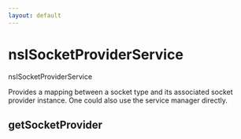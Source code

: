 ```yaml
---
layout: default
---
```


# nsISocketProviderService #

nsISocketProviderService

Provides a mapping between a socket type and its associated socket provider
instance.  One could also use the service manager directly.


## getSocketProvider ##
